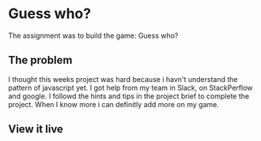 # Guess who?
The assignment was to build the game: Guess who?

## The problem
I thought this weeks project was hard because i havn't understand the pattern of javascript yet. I got help from my team in Slack, on StackPerflow and google. I followd the hints and tips in the project brief to complete the project. When I know more i can definitly add more on my game.

## View it live


